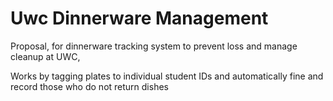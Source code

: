 # Uwc Dinnerware Management
Proposal, for dinnerware tracking system to prevent loss and manage cleanup at UWC,

Works by tagging plates to individual student IDs and automatically fine and record those who do not return dishes

